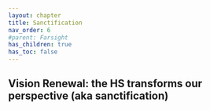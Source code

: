 ```yaml
---
layout: chapter
title: Sanctification 
nav_order: 6
#parent: Farsight
has_children: true
has_toc: false
---
```


## Vision Renewal: the HS transforms our perspective (aka sanctification)
